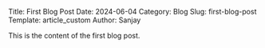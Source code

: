 Title: First Blog Post
Date: 2024-06-04
Category: Blog
Slug: first-blog-post
Template: article_custom
Author: Sanjay

This is the content of the first blog post.
